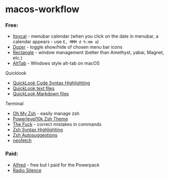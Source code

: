 # macos-workflow

### Free:

- [Itsycal](https://www.mowglii.com/itsycal/) - menubar calendar (when you click on the date in menubar, a calendar appears - use `E, MMM d h:mm a`)
- [Dozer](https://github.com/Mortennn/Dozer) - toggle show/hide of chosen menu bar icons
- [Rectangle](https://github.com/rxhanson/Rectangle) - window management (better than Amethyst, yabai, Magnet, etc.)
- [AltTab](https://github.com/lwouis/alt-tab-macos) - Windows style alt-tab on macOS

Quicklook 

- [QuickLook Code Syntax Highlighting](https://github.com/anthonygelibert/QLColorCode)
- [QuickLook text files](https://github.com/whomwah/qlstephen)
- [QuickLook Markdown files](https://github.com/toland/qlmarkdown)

Terminal

- [Oh My Zsh](https://github.com/ohmyzsh/ohmyzsh) - easily manage zsh
- [Powerlevel10k Zsh Theme](https://github.com/romkatv/powerlevel10k)
- [The Fuck](https://github.com/nvbn/thefuck) - correct mistakes in commands
- [Zsh Syntax Highlighting](https://github.com/zsh-users/zsh-syntax-highlighting)
- [Zsh Autosuggestions](https://github.com/zsh-users/zsh-autosuggestions)
- [neofetch](https://github.com/dylanaraps/neofetch)

### Paid:

- [Alfred](https://www.alfredapp.com/) - free but I paid for the Powerpack
- [Radio Silence](https://radiosilenceapp.com/)
